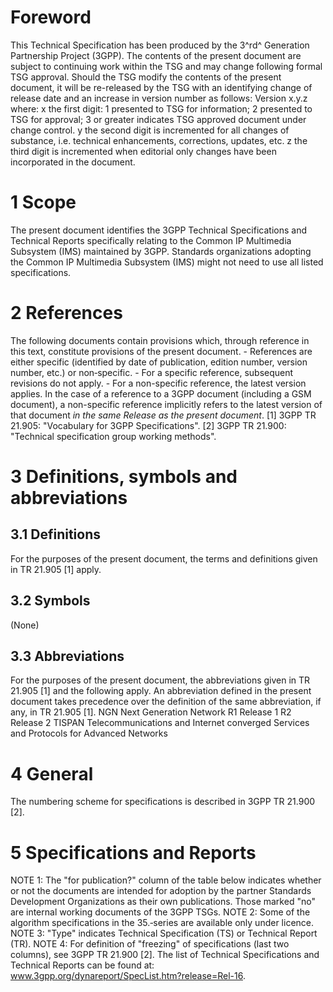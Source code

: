 # Foreword
This Technical Specification has been produced by the 3^rd^ Generation
Partnership Project (3GPP).
The contents of the present document are subject to continuing work within the
TSG and may change following formal TSG approval. Should the TSG modify the
contents of the present document, it will be re-released by the TSG with an
identifying change of release date and an increase in version number as
follows:
Version x.y.z
where:
x the first digit:
1 presented to TSG for information;
2 presented to TSG for approval;
3 or greater indicates TSG approved document under change control.
y the second digit is incremented for all changes of substance, i.e. technical
enhancements, corrections, updates, etc.
z the third digit is incremented when editorial only changes have been
incorporated in the document.
# 1 Scope
The present document identifies the 3GPP Technical Specifications and
Technical Reports specifically relating to the Common IP Multimedia Subsystem
(IMS) maintained by 3GPP. Standards organizations adopting the Common IP
Multimedia Subsystem (IMS) might not need to use all listed specifications.
# 2 References
The following documents contain provisions which, through reference in this
text, constitute provisions of the present document.
\- References are either specific (identified by date of publication, edition
number, version number, etc.) or non‑specific.
\- For a specific reference, subsequent revisions do not apply.
\- For a non-specific reference, the latest version applies. In the case of a
reference to a 3GPP document (including a GSM document), a non-specific
reference implicitly refers to the latest version of that document _in the
same Release as the present document_.
[1] 3GPP TR 21.905: \"Vocabulary for 3GPP Specifications\".
[2] 3GPP TR 21.900: \"Technical specification group working methods\".
# 3 Definitions, symbols and abbreviations
## 3.1 Definitions
For the purposes of the present document, the terms and definitions given in
TR 21.905 [1] apply.
## 3.2 Symbols
(None)
## 3.3 Abbreviations
For the purposes of the present document, the abbreviations given in TR 21.905
[1] and the following apply. An abbreviation defined in the present document
takes precedence over the definition of the same abbreviation, if any, in TR
21.905 [1].
NGN Next Generation Network
R1 Release 1
R2 Release 2
TISPAN Telecommunications and Internet converged Services and Protocols for
Advanced Networks
# 4 General
The numbering scheme for specifications is described in 3GPP TR 21.900 [2].
# 5 Specifications and Reports
NOTE 1: The \"for publication?\" column of the table below indicates whether
or not the documents are intended for adoption by the partner Standards
Development Organizations as their own publications. Those marked \"no\" are
internal working documents of the 3GPP TSGs.
NOTE 2: Some of the algorithm specifications in the 35.‑series are available
only under licence.
NOTE 3: \"Type\" indicates Technical Specification (TS) or Technical Report
(TR).
NOTE 4: For definition of \"freezing\" of specifications (last two columns),
see 3GPP TR 21.900 [2].
The list of Technical Specifications and Technical Reports can be found at:\
www.3gpp.org/dynareport/SpecList.htm?release=Rel-16.
#